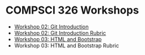 # COMPSCI 326 Workshops

* [Workshop 02: Git Introduction](./workshop-02/workshop-02.md)
* [Workshop 02: Git Introduction Rubric](./workshop-02/workshop-02-rubric.md)
* [Workshop 03: HTML and Bootstrap](./workshop-03/workshop-03.md)
* Workshop 03: HTML and Bootstrap Rubric
